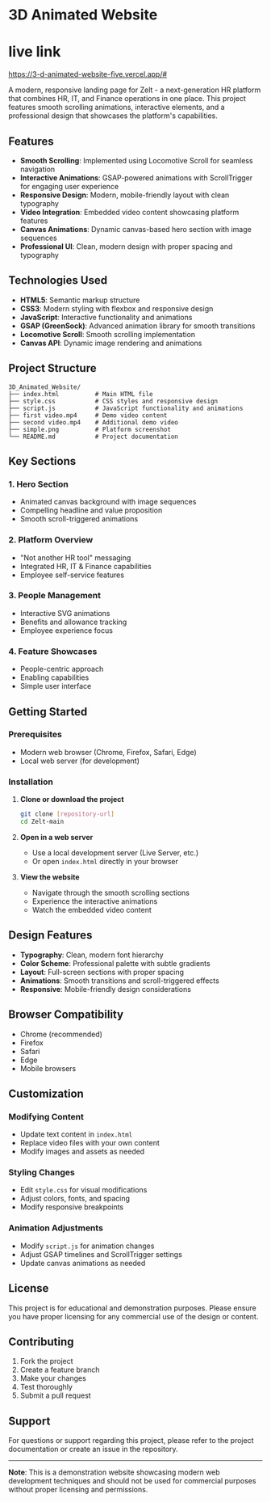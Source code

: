 # 3D Animated Website

# live link
https://3-d-animated-website-five.vercel.app/#

A modern, responsive landing page for Zelt - a next-generation HR platform that combines HR, IT, and Finance operations in one place. This project features smooth scrolling animations, interactive elements, and a professional design that showcases the platform's capabilities.

##  Features

- **Smooth Scrolling**: Implemented using Locomotive Scroll for seamless navigation
- **Interactive Animations**: GSAP-powered animations with ScrollTrigger for engaging user experience
- **Responsive Design**: Modern, mobile-friendly layout with clean typography
- **Video Integration**: Embedded video content showcasing platform features
- **Canvas Animations**: Dynamic canvas-based hero section with image sequences
- **Professional UI**: Clean, modern design with proper spacing and typography

##  Technologies Used

- **HTML5**: Semantic markup structure
- **CSS3**: Modern styling with flexbox and responsive design
- **JavaScript**: Interactive functionality and animations
- **GSAP (GreenSock)**: Advanced animation library for smooth transitions
- **Locomotive Scroll**: Smooth scrolling implementation
- **Canvas API**: Dynamic image rendering and animations

##  Project Structure

```
3D_Animated_Website/
├── index.html          # Main HTML file
├── style.css           # CSS styles and responsive design
├── script.js           # JavaScript functionality and animations
├── first video.mp4     # Demo video content
├── second video.mp4    # Additional demo video
├── simple.png          # Platform screenshot
└── README.md           # Project documentation
```

##  Key Sections

### 1. Hero Section
- Animated canvas background with image sequences
- Compelling headline and value proposition
- Smooth scroll-triggered animations

### 2. Platform Overview
- "Not another HR tool" messaging
- Integrated HR, IT & Finance capabilities
- Employee self-service features

### 3. People Management
- Interactive SVG animations
- Benefits and allowance tracking
- Employee experience focus

### 4. Feature Showcases
- People-centric approach
- Enabling capabilities
- Simple user interface

##  Getting Started

### Prerequisites
- Modern web browser (Chrome, Firefox, Safari, Edge)
- Local web server (for development)

### Installation

1. **Clone or download the project**
   ```bash
   git clone [repository-url]
   cd Zelt-main
   ```

2. **Open in a web server**
   - Use a local development server (Live Server, etc.)
   - Or open `index.html` directly in your browser

3. **View the website**
   - Navigate through the smooth scrolling sections
   - Experience the interactive animations
   - Watch the embedded video content

##  Design Features

- **Typography**: Clean, modern font hierarchy
- **Color Scheme**: Professional palette with subtle gradients
- **Layout**: Full-screen sections with proper spacing
- **Animations**: Smooth transitions and scroll-triggered effects
- **Responsive**: Mobile-friendly design considerations

##  Browser Compatibility

- Chrome (recommended)
- Firefox
- Safari
- Edge
- Mobile browsers

##  Customization

### Modifying Content
- Update text content in `index.html`
- Replace video files with your own content
- Modify images and assets as needed

### Styling Changes
- Edit `style.css` for visual modifications
- Adjust colors, fonts, and spacing
- Modify responsive breakpoints

### Animation Adjustments
- Modify `script.js` for animation changes
- Adjust GSAP timelines and ScrollTrigger settings
- Update canvas animations as needed

##  License

This project is for educational and demonstration purposes. Please ensure you have proper licensing for any commercial use of the design or content.

##  Contributing

1. Fork the project
2. Create a feature branch
3. Make your changes
4. Test thoroughly
5. Submit a pull request

##  Support

For questions or support regarding this project, please refer to the project documentation or create an issue in the repository.

---

**Note**: This is a demonstration website showcasing modern web development techniques and should not be used for commercial purposes without proper licensing and permissions.
